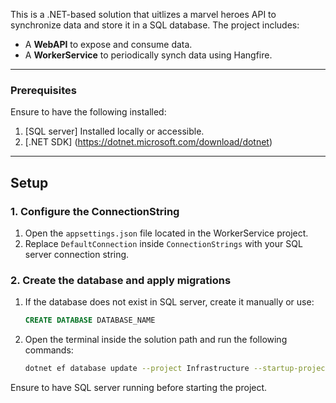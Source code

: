 This is a .NET-based solution that uitlizes a marvel heroes API to synchronize data and store it in a SQL database. The project includes:

- A **WebAPI** to expose and consume data.
- A **WorkerService** to periodically synch data using Hangfire.

---

### **Prerequisites**
Ensure to have the following installed:

1. [SQL server] Installed locally or accessible.
2. [.NET SDK] (https://dotnet.microsoft.com/download/dotnet)

---

## **Setup**

### 1. Configure the ConnectionString
1. Open the `appsettings.json` file located in the WorkerService project.
2. Replace `DefaultConnection` inside `ConnectionStrings` with your SQL server connection string.


### 2. Create the database and apply migrations
1. If the database does not exist in SQL server, create it manually or use:
    ```sql
    CREATE DATABASE DATABASE_NAME
    ```

2. Open the terminal inside the solution path and run the following commands:
   ```bash
   dotnet ef database update --project Infrastructure --startup-project WebApi
   ```


Ensure to have SQL server running before starting the project.